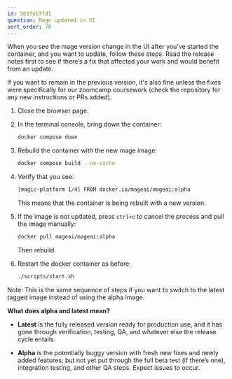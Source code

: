 ```yaml
---
id: 563feb7fd1
question: Mage updated in UI
sort_order: 70
---
```


When you see the mage version change in the UI after you’ve started the container, and you want to update, follow these steps. Read the release notes first to see if there’s a fix that affected your work and would benefit from an update.

If you want to remain in the previous version, it's also fine unless the fixes were specifically for our zoomcamp coursework (check the repository for any new instructions or PRs added).

1. Close the browser page.
2. In the terminal console, bring down the container:
   ```bash
   docker compose down
   ```
3. Rebuild the container with the new mage image:
   ```bash
   docker compose build --no-cache
   ```
4. Verify that you see:
   ```bash
   [magic-platform 1/4] FROM docker.io/mageai/mageai:alpha
   ```
   This means that the container is being rebuilt with a new version.

5. If the image is not updated, press `ctrl+c` to cancel the process and pull the image manually:
   ```bash
   docker pull mageai/mageai:alpha
   ```
   Then rebuild.

6. Restart the docker container as before:
   ```bash
   ./scripts/start.sh
   ```

Note: This is the same sequence of steps if you want to switch to the latest tagged image instead of using the alpha image.

**What does alpha and latest mean?**

- **Latest** is the fully released version ready for production use, and it has gone through verification, testing, QA, and whatever else the release cycle entails.

- **Alpha** is the potentially buggy version with fresh new fixes and newly added features; but not yet put through the full beta test (if there’s one), integration testing, and other QA steps. Expect issues to occur.